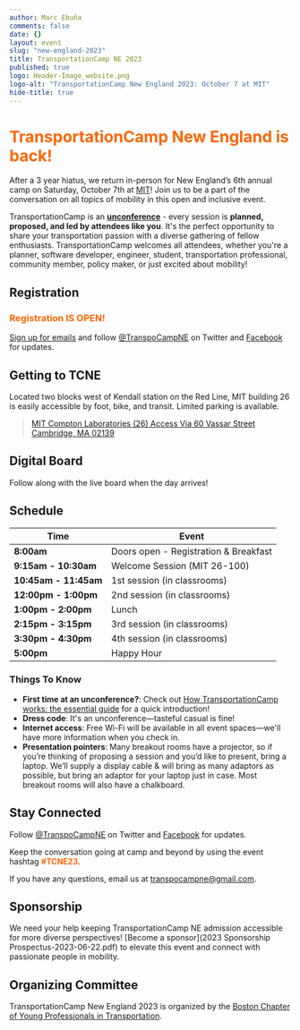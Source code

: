 ```yaml
---
author: Marc Ebuña
comments: false
date: {}
layout: event
slug: "new-england-2023"
title: TransportationCamp NE 2023
published: true
logo: Header-Image_website.png
logo-alt: "TransportationCamp New England 2023: October 7 at MIT"
hide-title: true
---
```


<h1 style="color: #FF6600;">TransportationCamp New England is back!</h1>

After a 3 year hiatus, we return in-person for New England’s 6th annual camp on Saturday, October 7th at [MIT](https://maps.app.goo.gl/9dkojPAdqRk4jbZt8)! Join us to be a part of the conversation on all topics of mobility in this open and inclusive event.

TransportationCamp is an **[unconference](https://en.wikipedia.org/wiki/Unconference)** - every session is **planned, proposed, and led by attendees like you**. It&#39;s the perfect opportunity to share your transportation passion with a diverse gathering of fellow enthusiasts. TransportationCamp welcomes all attendees, whether you&#39;re a planner, software developer, engineer, student, transportation professional, community member, policy maker, or just excited about mobility!

## Registration

<h3 style="color: #FF6600;">Registration IS OPEN!</h3>

<div id="eventbrite-widget-container-61410959834"></div>

<script src="https://www.eventbrite.com/static/widgets/eb_widgets.js"></script>

<script type="text/javascript">
    var exampleCallback = function() {
        console.log('Order complete!');
    };

    window.EBWidgets.createWidget({
        // Required
        widgetType: 'checkout',
        eventId: '61410959834',
        iframeContainerId: 'eventbrite-widget-container-61410959834',
        // Optional
        iframeContainerHeight: 425,  // Widget height in pixels. Defaults to a minimum of 425px if not provided
        onOrderComplete: exampleCallback  // Method called when an order has successfully completed
    });
</script>


[Sign up for emails](https://mailchi.mp/c4f666d15575/tcampne) and follow [@TranspoCampNE](https://twitter.com/TranspoCampNE) on Twitter and [Facebook](https://www.facebook.com/TranspoCampNE/) for updates.
## Getting to TCNE

Located two blocks west of Kendall station on the Red Line, MIT building 26 is easily accessible by foot, bike, and transit. Limited parking is available.

> [MIT Compton Laboratories (26)
> Access Via 60 Vassar Street
> Cambridge, MA 02139](https://maps.app.goo.gl/9dkojPAdqRk4jbZt8)

## Digital Board
Follow along with the live board when the day arrives!

## Schedule

| Time | Event |
|--------|--------|
| **8:00am** | Doors open - Registration & Breakfast
| **9:15am - 10:30am** | Welcome Session (MIT 26-100)
| **10:45am - 11:45am** | 1st session (in classrooms)
| **12:00pm - 1:00pm** | 2nd session (in classrooms)
| **1:00pm - 2:00pm** | Lunch
| **2:15pm - 3:15pm** | 3rd session (in classrooms)
| **3:30pm - 4:30pm** | 4th session (in classrooms)
| **5:00pm** | Happy Hour

### Things To Know

* **First time at an unconference?**: Check out [How TransportationCamp works: the essential guide](/2011/02/how-transportationcamp-works-the-essential-guide) for a quick introduction!
* **Dress code**: It's an unconference—tasteful casual is fine!
* **Internet access**: Free Wi-Fi will be available in all event spaces—we'll have more information when you check in.
* **Presentation pointers**: Many breakout rooms have a projector, so if you’re thinking of proposing a session and you’d like to present, bring a laptop. We’ll supply a display cable & will bring as many adaptors as possible, but bring an adaptor for your laptop just in case. Most breakout rooms will also have a chalkboard.

## Stay Connected

Follow [@TranspoCampNE](https://twitter.com/TranspoCampNE) on Twitter and [Facebook](https://www.facebook.com/TranspoCampNE/) for updates.

Keep the conversation going at camp and beyond by using the event hashtag <span style="color: #FF6600;">**#TCNE23**</span>.

If you have any questions, email us at <transpocampne@gmail.com>.

## Sponsorship

We need your help keeping TransportationCamp NE admission accessible for more diverse perspectives! [Become a sponsor](2023 Sponsorship Prospectus-2023-06-22.pdf) to elevate this event and connect with passionate people in mobility.

<style type="text/css">
.sponsors {
  text-align: center;
}

.sponsor {
  display: inline-block;
  padding: 0.5em;
  vertical-align: middle;
}

.platinum .sponsor {
  max-width: 300px;
}

.gold .sponsor {
  max-width: 250px;
}

.silver .sponsor {
  max-width: 200px;
}

.bronze .sponsor {
  max-width: 175px;
}
</style>


## Organizing Committee

TransportationCamp New England 2023 is organized by the [Boston Chapter of Young Professionals in Transportation](https://yptransportation.org/boston/).
